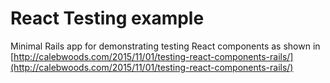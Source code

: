 # React Testing example

Minimal Rails app for demonstrating testing React components as shown in [http://calebwoods.com/2015/11/01/testing-react-components-rails/](http://calebwoods.com/2015/11/01/testing-react-components-rails/)
